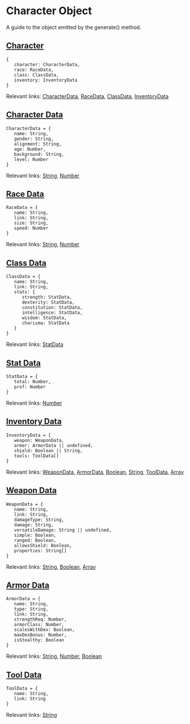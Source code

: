 <script>const page = "class";</script>
<h1 class="center title"><b>Character Object</b></h1>
<p class="center">A guide to the object emitted by the generate() method.</p>
<h2><a class="method" href="#Character"><b>Character</b></a></h2>
<pre><code class="language-javascript">{
   character: CharacterData,
   race: RaceData,
   class: ClassData,
   inventory: InventoryData
}
</code></pre>
<p>Relevant links: <a href="#CharacterData">CharacterData</a>, <a href="#RaceData">RaceData</a>, <a href="#ClassData">ClassData</a>, <a href="#InventoryData">InventoryData</a></p>

<h2><a class="method" name="CharacterData" href="#CharacterData"><b>Character Data</b></a></h2>
<pre><code>CharacterData = {
   name: String,
   gender: String,
   alignment: String,
   age: Number,
   background: String,
   level: Number
}
</code></pre>
<p>Relevant links: <a href="https://developer.mozilla.org/en-US/docs/Web/JavaScript/Reference/Global_Objects/String">String</a>, <a href="https://developer.mozilla.org/en-US/docs/Web/JavaScript/Reference/Global_Objects/Number">Number</a></p>

<h2><a class="method" name="RaceData" href="#RaceData"><b>Race Data</b></a></h2>
<pre><code class="language-javascript">RaceData = {
   name: String,
   link: String,
   size: String,
   speed: Number
}
</code></pre>
<p>Relevant links: <a href="https://developer.mozilla.org/en-US/docs/Web/JavaScript/Reference/Global_Objects/String">String</a>, <a href="https://developer.mozilla.org/en-US/docs/Web/JavaScript/Reference/Global_Objects/Number">Number</a></p>

<h2><a class="method" name="ClassData" href="#ClassData"><b>Class Data</b></a></h2>
<pre><code class="language-javascript">ClassData = {
   name: String,
   link: String,
   stats: {
      strength: StatData,
      dexterity: StatData,
      constitution: StatData,
      intelligence: StatData,
      wisdom: StatData,
      charisma: StatData
   }
}
</code></pre>
<p>Relevant links: <a href="#StatData">StatData</a></p>

<h2><a class="method" name="StatData" href="#StatData"><b>Stat Data</b></a></h2>
<pre><code class="language-javascript">StatData = {
   total: Number,
   prof: Number
}
</code></pre>
<p>Relevant links: <a href="https://developer.mozilla.org/en-US/docs/Web/JavaScript/Reference/Global_Objects/Number">Number</a></p>

<h2><a class="method" name="InventoryData" href="#InventoryData"><b>Inventory Data</b></a></h2>
<pre><code class="language-javascript">InventoryData = {
   weapon: WeaponData,
   armor: ArmorData || undefined,
   shield: Boolean || String,
   tools: ToolData[]
}
</code></pre>
<p>Relevant links: <a href="#WeaponData">WeaponData</a>, <a href="#ArmorData">ArmorData</a>, <a href="https://developer.mozilla.org/en-US/docs/Web/JavaScript/Reference/Global_Objects/Boolean">Boolean</a>, <a href="https://developer.mozilla.org/en-US/docs/Web/JavaScript/Reference/Global_Objects/String">String</a>, <a href="#ToolData">ToolData</a>, <a href="https://developer.mozilla.org/en-US/docs/Web/JavaScript/Reference/Global_Objects/Array">Array</a></p>
<h2><a class="method" name="WeaponData" href="#WeaponData"><b>Weapon Data</b></a></h2>

<pre><code class="language-javascript">WeaponData = {
   name: String,
   link: String,
   damageType: String,
   damage: String,
   versatileDamage: String || undefined,
   simple: Boolean,
   ranged: Boolean,
   allowsShield: Boolean,
   properties: String[]
}
</code></pre>
<p>Relevant links: <a href="https://developer.mozilla.org/en-US/docs/Web/JavaScript/Reference/Global_Objects/String">String</a>, <a href="https://developer.mozilla.org/en-US/docs/Web/JavaScript/Reference/Global_Objects/Boolean">Boolean</a>, <a href="https://developer.mozilla.org/en-US/docs/Web/JavaScript/Reference/Global_Objects/Array">Array</a></p>

<h2><a class="method" name="ArmorData" href="#ArmorData"><b>Armor Data</b></a></h2>
<pre><code class="language-javascript">ArmorData = {
   name: String,
   type: String,
   link: String,
   strengthReq: Number,
   armorClass: Number,
   scalesWithDex: Boolean,
   maxDexBonus: Number,
   isStealthy: Boolean
}
</code></pre>
<p>Relevant links: <a href="https://developer.mozilla.org/en-US/docs/Web/JavaScript/Reference/Global_Objects/String">String</a>, <a href="https://developer.mozilla.org/en-US/docs/Web/JavaScript/Reference/Global_Objects/Number">Number</a>, <a href="https://developer.mozilla.org/en-US/docs/Web/JavaScript/Reference/Global_Objects/Boolean">Boolean</a></p>

<h2><a class="method" name="ToolData" href="#ToolData"><b>Tool Data</b></a></h2>
<pre><code class="language-javascript">ToolData = {
   name: String,
   link: String
}
</code></pre>
<p>Relevant links: <a href="https://developer.mozilla.org/en-US/docs/Web/JavaScript/Reference/Global_Objects/String">String</a></p>